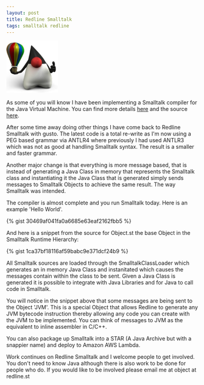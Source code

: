 ```yaml
---
layout: post
title: Redline Smalltalk
tags: smalltalk redline
---
```

![Redline Smalltalk Mascot](/public/img/redline-mascot.png)

As some of you will know I have been implementing a Smalltalk compiler for the Java Virtual Machine. You can find more details [here](http://redline.st) and the source [here](https://github.com/redline-smalltalk/redline-smalltalk).

After some time away doing other things I have come back to Redline Smalltalk with gusto. The latest code is a total re-write as I'm now using a PEG based grammar via ANTLR4 where previously I had used ANTLR3 which was not as good at handling Smalltalk syntax. The result is a smaller and faster grammar. 

Another major change is that everything is more message based, that is instead of generating a Java Class in memory that represents the Smalltalk class and instantiating it the Java Class that is generated simply sends messages to Smalltalk Objects to achieve the same result. The way Smalltalk was intended.

The compiler is almost complete and you run Smalltalk today. Here is an example 'Hello World'.

{% gist 30469af041fa0a6685e63eaf2162fbb5 %}

And here is a snippet from the source for Object.st the base Object in the Smalltalk Runtime Hierarchy:

{% gist 1ca37bf18116af59babc9e371dcf24b9 %}

All Smalltalk sources are loaded through the SmalltalkClassLoader which generates an in memory Java Class and instanitated which causes the messages contain within the class to be sent. Given a Java Class is generated it is possible to integrate with Java Libraries and for Java to call code in Smalltalk.

You will notice in the snippet above that some messages are being sent to the Object 'JVM'. This is a special Object that allows Redline to generate any JVM bytecode instruction thereby allowing any code you can create with the JVM to be implemented. You can think of messages to JVM as the equivalent to inline assembler in C/C++.

You can also package up Smalltalk into a STAR (A Java Archive but with a snappier name) and deploy to Amazon AWS Lambda.

Work continues on Redline Smalltalk and I welcome people to get involved. You don't need to know Java although there is also work to be done for people who do.
If you would like to be involved please email me at object at redline.st

